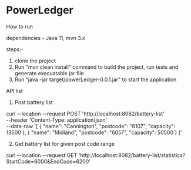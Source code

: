 # PowerLedger

How to run

dependencies - Java 11, mvn 3.x

steps:-
1. clone the project
2. Run "mvn clean install" command to build the project, run tests and generate execuatable jar file
3. Run "java -jar target/powerLedger-0.0.1.jar" to start the application

API list

1. Post battery list

  curl --location --request POST 'http://localhost:8082/battery-list' \
  --header 'Content-Type: application/json' \
  --data-raw '[
    {
      "name": "Cannington",
      "postcode": "6107",
      "capacity": 13500
    },
    {
      "name": "Midland",
      "postcode": "6057",
      "capacity": 50500
    }
  ]'


2. Get battery list for given post code range

 curl --location --request GET 'http://localhost:8082/battery-list/statistics?StartCode=6000&EndCode=6200'

